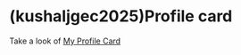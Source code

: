 # (kushaljgec2025)Profile card

Take a look of [My Profile Card](https://kushaljgec2025.github.io/Profile_Card/)
